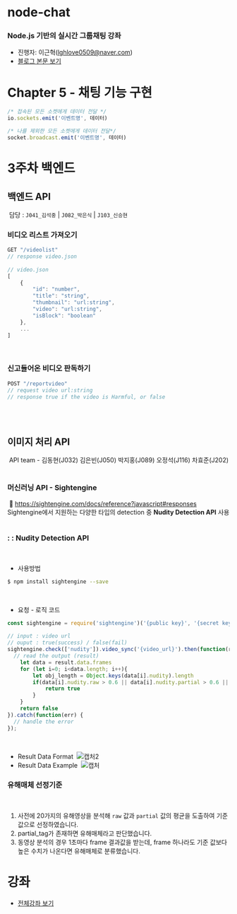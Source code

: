 # node-chat
### Node.js 기반의 실시간 그룹채팅 강좌
- 진행자: 이근혁(lghlove0509@naver.com)
- [블로그 본문 보기](http://codevkr.tistory.com/62)

# Chapter 5 - 채팅 기능 구현

```javascript
/* 접속된 모든 소켓에게 데이터 전달 */
io.sockets.emit('이벤트명', 데이터)

/* 나를 제외한 모든 소켓에게 데이터 전달*/
socket.broadcast.emit('이벤트명', 데이터)
```
# 3주차 백엔드
## 백엔드 API
​
담당 : `J041_김석중` | `J082_박은식` | `J103_신승현`
​
### 비디오 리스트 가져오기
```jsx
GET "/videolist"
// response video.json
​
// video.json
[
	{
		"id": "number",
		"title": "string",
		"thumbnail": "url:string",
		"video": "url:string",
		"isBlock": "boolean"
	},
	...
]
```
​
### 신고들어온 비디오 판독하기
```jsx
POST "/reportvideo"
// request video url:string
// response true if the video is Harmful, or false
```
<br>
<br>

## 이미지 처리 API
​
API team - 김동현(J032) 김은빈(J050) 박지홍(J089) 오정석(J116) 차효준(J202)
​
​
​
### 머신러닝 API - Sightengine
​
:link: https://sightengine.com/docs/reference?javascript#responses
​
​
​
Sightengine에서 지원하는 다양한 타입의 detection 중 **Nudity Detection API** 사용
​
​
​
### : : Nudity Detection API
​
* 사용방법
​
```bash
$ npm install sightengine --save
```
​
* 요청 - 로직 코드
​
```js
const sightengine = require('sightengine')('{public key}', '{secret key}');
​
// input : video url
// ouput : true(success) / false(fail)
sightengine.check(['nudity']).video_sync('{video_url}').then(function(result) {
  // read the output (result)
    let data = result.data.frames
    for (let i=0; i<data.length; i++){
        let obj_length = Object.keys(data[i].nudity).length
        if(data[i].nudity.raw > 0.6 || data[i].nudity.partial > 0.6 || obj_length === 4){
            return true
        }
    }
    return false
}).catch(function(err) {
  // handle the error
});
```
​
* Result Data Format
​
![캡처2](https://user-images.githubusercontent.com/41413618/90350221-5c26d400-e077-11ea-86b6-af9096aff5e0.JPG)
​
* Result Data Example
​
![캡처](https://user-images.githubusercontent.com/41413618/90350214-5a5d1080-e077-11ea-9029-a9348c572c69.JPG)
​
​
​
​
​
### 유해매체 선정기준
​
1. 사전에 20가지의 유해영상을 분석해 `raw` 값과 `partial` 값의 평균을 도출하여 기준 값으로 선정하였습니다.
2. partial_tag가 존재하면 유해매체라고 판단했습니다.
3. 동영상 분석의 경우 1초마다 frame 결과값을 받는데, frame 하나라도 기준 값보다 높은 수치가 나온다면 유해매체로 분류했습니다.

# 강좌
- [전체강좌 보기](https://github.com/leegeunhyeok/node-chat/blob/master/README.md)